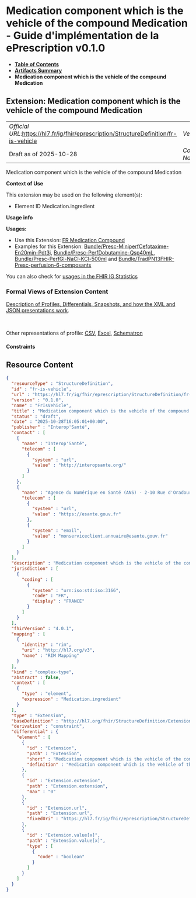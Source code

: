 # Medication component which is the vehicle of the compound Medication - Guide d'implémentation de la ePrescription v0.1.0

* [**Table of Contents**](toc.md)
* [**Artifacts Summary**](artifacts.md)
* **Medication component which is the vehicle of the compound Medication**

## Extension: Medication component which is the vehicle of the compound Medication 

| | |
| :--- | :--- |
| *Official URL*:https://hl7.fr/ig/fhir/eprescription/StructureDefinition/fr-is-vehicle | *Version*:0.1.0 |
| Draft as of 2025-10-28 | *Computable Name*:FrIsVehicle |

Medication component which is the vehicle of the compound Medication

**Context of Use**

This extension may be used on the following element(s):

* Element ID Medication.ingredient

**Usage info**

**Usages:**

* Use this Extension: [FR Medication Compound](StructureDefinition-fr-medication-compound.md)
* Examples for this Extension: [Bundle/Presc-MiniperfCefotaxime-En20min-Pdt3j](Bundle-Presc-MiniperfCefotaxime-En20min-Pdt3j.md), [Bundle/Presc-PerfDobutamine-Qsp40mL](Bundle-Presc-PerfDobutamine-Qsp40mL.md), [Bundle/Presc-PerfGl-NaCl-KCl-500ml](Bundle-Presc-PerfGl-NaCl-KCl-500ml.md) and [Bundle/TradPN13FHIR-Presc-perfusion-6-composants](Bundle-TradPN13FHIR-Presc-perfusion-6-composants.md)

You can also check for [usages in the FHIR IG Statistics](https://packages2.fhir.org/xig/ans.fhir.fr.eprescription|current/StructureDefinition/fr-is-vehicle)

### Formal Views of Extension Content

 [Description of Profiles, Differentials, Snapshots, and how the XML and JSON presentations work](http://build.fhir.org/ig/FHIR/ig-guidance/readingIgs.html#structure-definitions). 

 

Other representations of profile: [CSV](StructureDefinition-fr-is-vehicle.csv), [Excel](StructureDefinition-fr-is-vehicle.xlsx), [Schematron](StructureDefinition-fr-is-vehicle.sch) 

#### Constraints



## Resource Content

```json
{
  "resourceType" : "StructureDefinition",
  "id" : "fr-is-vehicle",
  "url" : "https://hl7.fr/ig/fhir/eprescription/StructureDefinition/fr-is-vehicle",
  "version" : "0.1.0",
  "name" : "FrIsVehicle",
  "title" : "Medication component which is the vehicle of the compound Medication",
  "status" : "draft",
  "date" : "2025-10-28T16:05:01+00:00",
  "publisher" : "Interop'Santé",
  "contact" : [
    {
      "name" : "Interop'Santé",
      "telecom" : [
        {
          "system" : "url",
          "value" : "http://interopsante.org/"
        }
      ]
    },
    {
      "name" : "Agence du Numérique en Santé (ANS) - 2-10 Rue d'Oradour-sur-Glane, 75015 Paris",
      "telecom" : [
        {
          "system" : "url",
          "value" : "https://esante.gouv.fr"
        },
        {
          "system" : "email",
          "value" : "monserviceclient.annuaire@esante.gouv.fr"
        }
      ]
    }
  ],
  "description" : "Medication component which is the vehicle of the compound Medication",
  "jurisdiction" : [
    {
      "coding" : [
        {
          "system" : "urn:iso:std:iso:3166",
          "code" : "FR",
          "display" : "FRANCE"
        }
      ]
    }
  ],
  "fhirVersion" : "4.0.1",
  "mapping" : [
    {
      "identity" : "rim",
      "uri" : "http://hl7.org/v3",
      "name" : "RIM Mapping"
    }
  ],
  "kind" : "complex-type",
  "abstract" : false,
  "context" : [
    {
      "type" : "element",
      "expression" : "Medication.ingredient"
    }
  ],
  "type" : "Extension",
  "baseDefinition" : "http://hl7.org/fhir/StructureDefinition/Extension",
  "derivation" : "constraint",
  "differential" : {
    "element" : [
      {
        "id" : "Extension",
        "path" : "Extension",
        "short" : "Medication component which is the vehicle of the compound Medication",
        "definition" : "Medication component which is the vehicle of the compound Medication"
      },
      {
        "id" : "Extension.extension",
        "path" : "Extension.extension",
        "max" : "0"
      },
      {
        "id" : "Extension.url",
        "path" : "Extension.url",
        "fixedUri" : "https://hl7.fr/ig/fhir/eprescription/StructureDefinition/fr-is-vehicle"
      },
      {
        "id" : "Extension.value[x]",
        "path" : "Extension.value[x]",
        "type" : [
          {
            "code" : "boolean"
          }
        ]
      }
    ]
  }
}

```
